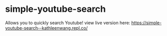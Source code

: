 # simple-youtube-search

Allows you to quickly search Youtube! 
view live version here: https://simple-youtube-search--kathleenwang.repl.co/

